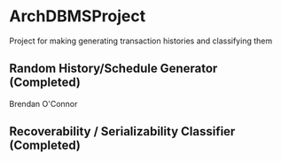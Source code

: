 # ArchDBMSProject
Project for making generating transaction histories and classifying them  
## Random History/Schedule Generator  (Completed)
Brendan O'Connor

## Recoverability / Serializability Classifier (Completed)

